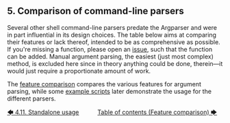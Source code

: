 ## 5. Comparison of command-line parsers

Several other shell command-line parsers predate the Argparser and were in part influential in its design choices. The table below aims at comparing their features or lack thereof, intended to be as comprehensive as possible. If you're missing a function, please open an [issue](https://github.com/Simon-Brandt/ShellArgparser/issues/new "github.com &rightarrow; Simon-Brandt &rightarrow; ShellArgparser &rightarrow; Issues"), such that the function can be added. Manual argument parsing, the easiest (just most complex) method, is excluded here since in theory anything could be done, therein&mdash;it would just require a proportionate amount of work.

The [feature comparison](feature_comparison.md#51-feature-comparison) compares the various features for argument parsing, while some [example scripts](example_scripts/getopts.md#52-example-scripts) later demonstrate the usage for the different parsers.

[&#129092;&nbsp;4.11. Standalone usage](../tutorial/standalone_usage.md)
&nbsp;&nbsp;&nbsp;&nbsp;&nbsp;&nbsp;&nbsp;&nbsp;&nbsp;&nbsp;[Table of contents (Feature comparison)&nbsp;&#129094;](toc.md)
